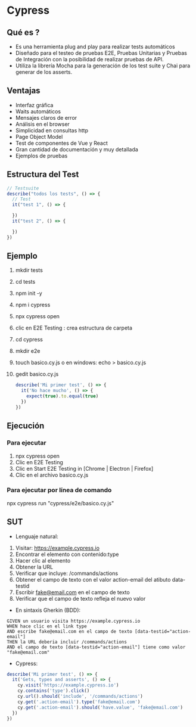 # Cypress

## Qué es ?

* Es una herramienta plug and play para realizar tests automáticos
* Diseñado para el testeo de pruebas E2E, Pruebas Unitarias y Pruebas de Integración con la posibilidad de realizar pruebas de API.
* Utiliza la librería Mocha para la generación de los test suite y Chai para generar de los asserts.

## Ventajas

* Interfaz gráfica
* Waits automáticos
* Mensajes claros de error
* Análisis en el browser
* Simplicidad en consultas http
* Page Object Model
* Test de componentes de Vue y React
* Gran cantidad de documentación y muy detallada
* Ejemplos de pruebas

## Estructura del Test

```js
// Testsuite
describe("todos los tests", () => {
  // Test
  it("test 1", () => {

  })
  it("test 2", () => {

  })
})
```

## Ejemplo

1. mkdir tests
1. cd tests
1. npm init -y
1. npm i cypress
1. npx cypress open
1. clic en E2E Testing : crea estructura de carpeta
1. cd cypress
1. mkdir e2e
1. touch basico.cy.js  o  en windows: echo > basico.cy.js
1. gedit basico.cy.js

    ```js
    describe('Mi primer test', () => {
      it('No hace mucho', () => {
        expect(true).to.equal(true)
      })
    })
    ```

## Ejecución

### Para ejecutar

1. npx cypress open
2. Clic en E2E Testing
3. Clic en Start E2E Testing in [Chrome | Electron | Firefox]
4. Clic en el archivo basico.cy.js

### Para ejecutar por línea de comando

npx cypress run "cypress/e2e/basico.cy.js"

## SUT

* Lenguaje natural:

1. Visitar: <https://example.cypress.io>
1. Encontrar el elemento con contenido:type
1. Hacer clic al elemento
1. Obtener la URL
1. Verificar que incluye: /commands/actions
1. Obtener el campo de texto con el valor action-email del atibuto data-testid
1. Escribir <fake@email.com> en el campo de texto
1. Verificar que el campo de texto refleja el nuevo valor

* En sintaxis Gherkin (BDD):

```gherkin
GIVEN un usuario visita https://example.cypress.io
WHEN hace clic en el link type
AND escribe fake@email.com en el campo de texto [data-testid="action-email"]
THEN la URL deberia incluir /commands/actions
AND el campo de texto [data-testid="action-email"] tiene como valor "fake@email.com"
```

* Cypress:

```js
describe('Mi primer test', () => {
  it('Gets, types and asserts', () => {
    cy.visit('https://example.cypress.io')
    cy.contains('type').click()
    cy.url().should('include', '/commands/actions')
    cy.get('.action-email').type('fake@email.com')
    cy.get('.action-email').should('have.value', 'fake@email.com')
  })
})
```
